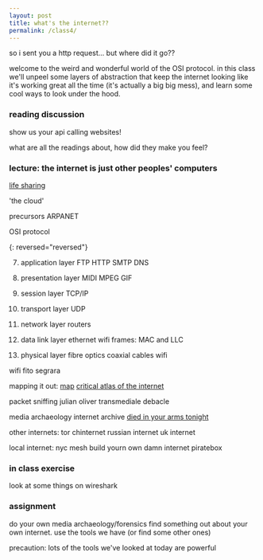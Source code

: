 ```yaml
---
layout: post
title: what's the internet?? 
permalink: /class4/
---
```


so i sent you a http request... but where did it go??

welcome to the weird and wonderful world of the OSI protocol. in this class we'll unpeel some layers of abstraction that keep the internet looking like it's working great all the time (it's actually a big big mess), and learn some cool ways to look under the hood.

### reading discussion
show us your api calling websites!

what are all the readings about, how did they make you feel?

### lecture: the internet is just other peoples' computers


[life sharing](http://0100101110101101.org/life-sharing/)

'the cloud'

precursors
ARPANET

OSI protocol

{: reversed="reversed"}

7. application layer
FTP HTTP SMTP DNS

6. presentation layer
MIDI MPEG GIF

5. session layer
TCP/IP

4. transport layer
UDP

3. network layer
routers

2. data link layer
ethernet wifi
frames: MAC and LLC

1. physical layer
fibre optics coaxial cables wifi

wifi
fito segrara

mapping it out:
[map](http://map.jodi.org)
[critical atlas of the internet](http://internet-atlas.net)

packet sniffing
julian oliver
transmediale debacle

media archaeology
internet archive [died in your arms tonight](https://www.youtube.com/watch?v=JsyWM3EALEw&feature=youtu.be)

other internets:
tor
chinternet
russian internet
uk internet

local internet:
nyc mesh
build yourn own damn internet
piratebox

### in class exercise
look at some things on wireshark

### assignment
do your own media archaeology/forensics
find something out about your own internet. use the tools we have (or find some other ones)

precaution: lots of the tools we've looked at today are powerful


